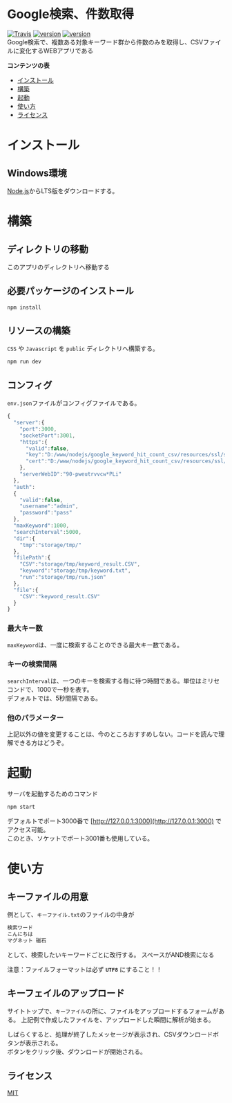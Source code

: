 # Google検索、件数取得
[![Travis](https://img.shields.io/travis/rust-lang/rust.svg)](https://github.com/kaoken/Get-CSV-file-from-google-search-results-group)
[![version](https://img.shields.io/badge/version-1.2.1-blue.svg)](https://github.com/kaoken/Get-CSV-file-from-google-search-results-group)
[![version](https://img.shields.io/badge/npm-5.5.1-blue.svg)](https://github.com/kaoken/Get-CSV-file-from-google-search-results-group)  
Google検索で、複数ある対象キーワード群から件数のみを取得し、CSVファイルに変化するWEBアプリである

__コンテンツの表__

- [インストール](#インストール)
- [構築](#構築)
- [起動](#起動)
- [使い方](#使い方)
- [ライセンス](#ライセンス)

# インストール
## Windows環境
[Node.js](https://nodejs.org/ja/)からLTS版をダウンロードする。  

# 構築
## ディレクトリの移動
このアプリのディレクトリへ移動する

## 必要パッケージのインストール
```bash
npm install
```

## リソースの構築
`CSS` や `Javascript` を `public` ディレクトリへ構築する。
```bash
npm run dev
```
  
## コンフィグ
`env.json`ファイルがコンフィグファイルである。
```js
{
  "server":{
    "port":3000,
    "socketPort":3001,
    "https":{
      "valid":false,
      "key":"D:/www/nodejs/google_keyword_hit_count_csv/resources/ssl/server.key",
      "cert":"D:/www/nodejs/google_keyword_hit_count_csv/resources/ssl/server.crt"
    },
    "serverWebID":"90-pweutrvvcw*PLi"
  },
  "auth":
  {
    "valid":false,
    "username":"admin",
    "password":"pass"
  },
  "maxKeyword":1000,
  "searchInterval":5000,
  "dir":{
    "tmp":"storage/tmp/"
  },
  "filePath":{
    "CSV":"storage/tmp/keyword_result.CSV",
    "keyword":"storage/tmp/keyword.txt",
    "run":"storage/tmp/run.json"
  },
  "file":{
    "CSV":"keyword_result.CSV"
  }
}
```
### 最大キー数 
`maxKeyword`は、一度に検索することのできる最大キー数である。
  
### キーの検索間隔
`searchInterval`は、一つのキーを検索する毎に待つ時間である。単位はミリセコンドで、1000で一秒を表す。  
デフォルトでは、5秒間隔である。

### 他のパラメーター
上記以外の値を変更することは、今のところおすすめしない。コードを読んで理解できる方はどうぞ。

  
# 起動
サーバを起動するためのコマンド
```bash
npm start
```
デフォルトでポート3000番で [http://127.0.0.1:3000](http://127.0.0.1:3000) でアクセス可能。  
このとき、ソケットでポート3001番も使用している。

# 使い方
## キーファイルの用意
例として、`キーファイル.txt`のファイルの中身が

```txt
検索ワード
こんにちは
マグネット 磁石
```

として、検索したいキーワードごとに改行する。  スペースがAND検索になる

注意：ファイルフォーマットは必ず **`UTF8`** にすること！！

## キーフェイルのアップロード
サイトトップで、`キーファイル`の所に、ファイルをアップロードするフォームがある。
上記例で作成したファイルを、アップロードした瞬間に解析が始まる。  

しばらくすると、処理が終了したメッセージが表示され、CSVダウンロードボタンが表示される。  
ボタンをクリック後、ダウンロードが開始される。



## ライセンス

[MIT](https://github.com/markdown-it/markdown-it/blob/master/LICENSE)